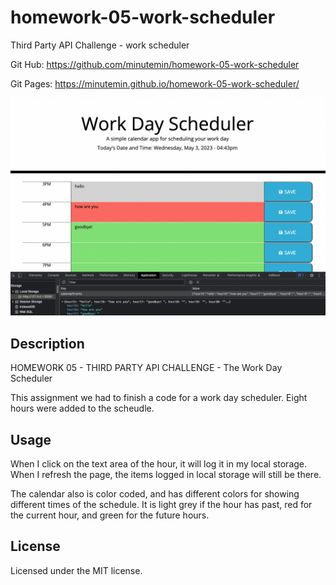 # homework-05-work-scheduler
Third Party API Challenge - work scheduler

Git Hub: https://github.com/minutemin/homework-05-work-scheduler

Git Pages: https://minutemin.github.io/homework-05-work-scheduler/

![screen shot of portfolio](assets/images/homework05WorkScheduler.png)

## Description ##

HOMEWORK 05 - THIRD PARTY API CHALLENGE - The Work Day Scheduler

This assignment we had to finish a code for a work day scheduler.  Eight hours were added to the scheudle.  

## Usage

When I click on the text area of the hour, it will log it in my local storage.  When I refresh the page, the items logged in local storage will still be there.  

The calendar also is color coded, and has different colors for showing different times of the schedule.  It is light grey if the hour has past, red for the current hour, and green for the future hours.  



## License

Licensed under the MIT license.
